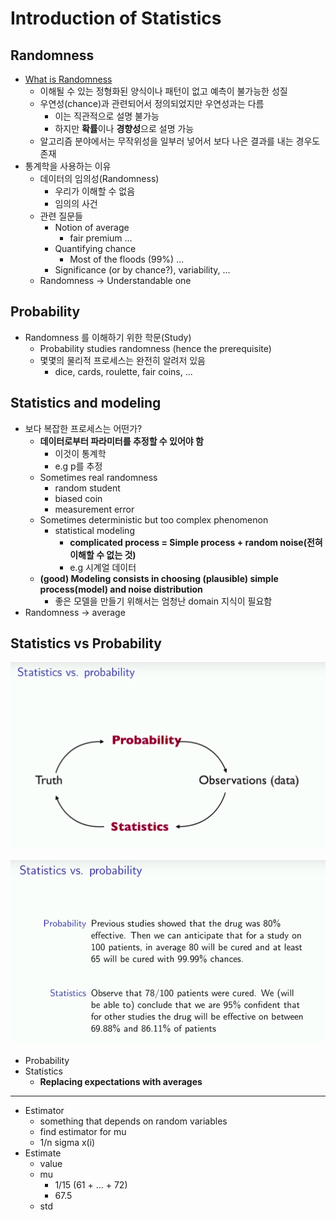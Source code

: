 # Introduction of Statistics

## Randomness

- [What is Randomness](https://terms.naver.com/entry.nhn?docId=4346438&cid=40942&categoryId=31433)
  - 이해될 수 있는 정형화된 양식이나 패턴이 없고 예측이 불가능한 성질
  - 우연성(chance)과 관련되어서 정의되었지만 우연성과는 다름
    - 이는 직관적으로 설명 불가능
    - 하지만 **확률**이나 **경향성**으로 설명 가능
  - 알고리즘 분야에서는 무작위성을 일부러 넣어서 보다 나은 결과를 내는 경우도 존재
- 통계학을 사용하는 이유
  - 데이터의 임의성(Randomness)
    - 우리가 이해할 수 없음
    - 임의의 사건
  - 관련 질문들
    - Notion of average
      - fair premium ...
    - Quantifying chance
      - Most of the floods (99%) ...
    - Significance (or by chance?), variability, ...
  - Randomness -> Understandable one

## Probability

- Randomness 를 이해하기 위한 학문(Study)
  - Probability studies randomness (hence the prerequisite)
  - 몇몇의 물리적 프로세스는 완전히 알려저 있음
    - dice, cards, roulette, fair coins, ...

## Statistics and modeling

- 보다 복잡한 프로세스는 어떤가?
  - **데이터로부터 파라미터를 추정할 수 있어야 함**
    - 이것이 통계학
    - e.g p를 추정
  - Sometimes real randomness
    - random student
    - biased coin
    - measurement error
  - Sometimes deterministic but too complex phenomenon
    - statistical modeling
      - **complicated process = Simple process + random noise(전혀 이해할 수 없는 것)**
      - e.g 시계얼 데이터
  - **(good) Modeling consists in choosing (plausible) simple process(model) and noise distribution**
    - 좋은 모델을 만들기 위해서는 엄청난 domain 지식이 필요함
- Randomness -> average

## Statistics vs Probability

![](./images/1_statistics_probability.png)

![](./images/1_statistics_probability_2.png)

- Probability
- Statistics
  - **Replacing expectations with averages**

---

- Estimator
  - something that depends on random variables
  - find estimator for mu
  - 1/n sigma x(i)
- Estimate
  - value
  - mu
    - 1/15 (61 + ... + 72)
    - 67.5
  - std

